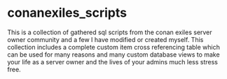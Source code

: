 # conanexiles_scripts
This is a collection of gathered sql scripts from the conan exiles server owner community and a few I have modified or created myself.  This collection includes a complete custom item cross referencing table which can be used for many reasons and many custom database views to make your life as a server owner and the lives of your admins much less stress free.
